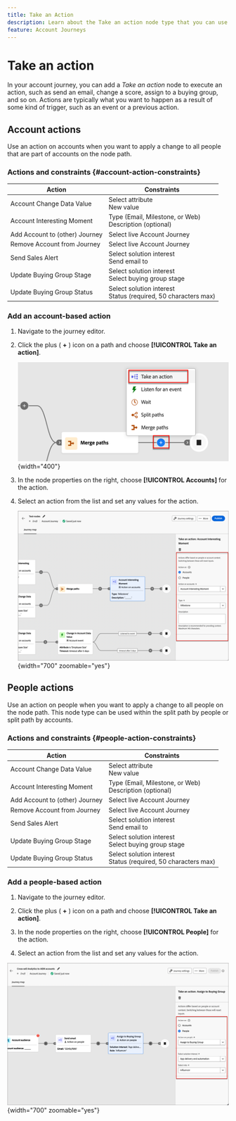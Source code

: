 ```yaml
---
title: Take an Action
description: Learn about the Take an action node type that you can use for orchestrating your account journeys in Journey Optimizer B2B Edition.
feature: Account Journeys
---
```

# Take an action

In your account journey, you can add a _Take an action_ node to execute an action, such as send an email, change a score, assign to a buying group, and so on. Actions are typically what you want to happen as a result of some kind of trigger, such as an event or a previous action. 

## Account actions

Use an action on accounts when you want to apply a change to all people that are part of accounts on the node path.

### Actions and constraints {#account-action-constraints}

| Action | Constraints |
| ------ | ----------- |
| Account Change Data Value | Select attribute<br/>New value |
| Account Interesting Moment | Type (Email, Milestone, or Web)<br/>Description (optional)|
| Add Account to (other) Journey | Select live Account Journey |
| Remove Account from Journey | Select live Account Journey |
| Send Sales Alert | Select solution interest<br/>Send email to|
| Update Buying Group Stage | Select solution interest<br/>Select buying group stage |
| Update Buying Group Status | Select solution interest<br/>Status (required, 50 characters max) |

### Add an account-based action

1. Navigate to the journey editor.

1. Click the plus ( **+** ) icon on a path and choose **[!UICONTROL Take an action]**.

   ![Add journey node - take an action](./assets/add-node-action.png){width="400"}

1. In the node properties on the right, choose **[!UICONTROL Accounts]** for the action.

1. Select an action from the list and set any values for the action.

   ![Journey node - take an action on an account](./assets/node-take-action-account.png){width="700" zoomable="yes"}

## People actions

Use an action on people when you want to apply a change to all people on the node path. This node type can be used within the split path by people or split path by accounts.

### Actions and constraints {#people-action-constraints}

| Action | Constraints |
| ------ | ----------- |
| Account Change Data Value | Select attribute<br/>New value |
| Account Interesting Moment | Type (Email, Milestone, or Web)<br/>Description (optional)|
| Add Account to (other) Journey | Select live Account Journey |
| Remove Account from Journey | Select live Account Journey |
| Send Sales Alert | Select solution interest<br/>Send email to|
| Update Buying Group Stage | Select solution interest<br/>Select buying group stage |
| Update Buying Group Status | Select solution interest<br/>Status (required, 50 characters max) |

### Add a people-based action

1. Navigate to the journey editor.

1. Click the plus ( **+** ) icon on a path and choose **[!UICONTROL Take an action]**.

1. In the node properties on the right, choose **[!UICONTROL People]** for the action.

1. Select an action from the list and set any values for the action.

![Journey node - take an action on people](./assets/node-take-action-people.png){width="700" zoomable="yes"}
